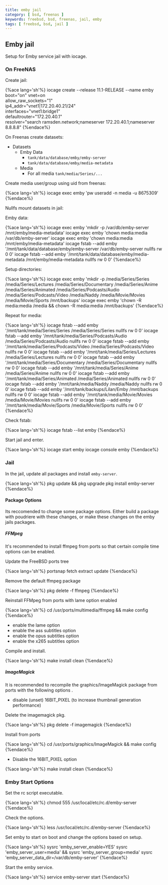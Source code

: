 ```yaml
---
title: emby jail
category: [ bsd, freenas ]
keywords: freebsd, bsd, freenas, jail, emby
tags: [ freebsd, bsd, jail ]
---
```


## Emby jail

Setup for Emby service jail with iocage.

### On FreeNAS

Create jail:

{%ace lang='sh'%}
iocage create --release 11.1-RELEASE --name emby \
          boot="on" vnet=on \
          allow_raw_sockets="1" \
          ip4_addr="vnet1|172.20.40.21/24" \
          interfaces="vnet1:bridge1" \
          defaultrouter="172.20.40.1" \
          resolver="search ramsden.network;nameserver 172.20.40.1;nameserver 8.8.8.8"
{%endace%}

On Freenas create datasets:

*   Datasets
    *   Emby Data
        *   ```tank/data/database/emby/emby-server```
        *   ```tank/data/database/emby/media-metadata```
    *   Media
        *   For all media ```tank/media/Series/...```

Create media user/group using uid from freenas:

{%ace lang='sh'%}
iocage exec emby 'pw useradd -n media -u 8675309'
{%endace%}

Nullfs mount datasets in jail:

Emby data:

{%ace lang='sh'%}
iocage exec emby 'mkdir -p /var/db/emby-server /mnt/emby/media-metadata'
iocage exec emby 'chown media:media /var/db/emby-server'
iocage exec emby 'chown media:media /mnt/emby/media-metadata'
iocage fstab --add emby '/mnt/tank/data/database/emby/emby-server /var/db/emby-server nullfs rw 0 0'
iocage fstab --add emby '/mnt/tank/data/database/emby/media-metadata /mnt/emby/media-metadata nullfs rw 0 0'
{%endace%}

Setup directories:

{%ace lang='sh'%}
iocage exec emby 'mkdir -p /media/Series/Series /media/Series/Lectures /media/Series/Documentary /media/Series/Anime /media/Series/Animated /media/Series/Podcasts/Audio /media/Series/Podcasts/Video /media/Naddy /media/Movie/Movies /media/Movie/Sports /mnt/backups'
iocage exec emby 'chown -R media:media /media && chown -R media:media /mnt/backups'
{%endace%}

Repeat for media:

{%ace lang='sh'%}
iocage fstab --add emby '/mnt/tank/media/Series/Series /media/Series/Series nullfs rw 0 0'
iocage fstab --add emby '/mnt/tank/media/Series/Podcasts/Audio /media/Series/Podcasts/Audio nullfs rw 0 0'
iocage fstab --add emby '/mnt/tank/media/Series/Podcasts/Video /media/Series/Podcasts/Video nullfs rw 0 0'
iocage fstab --add emby '/mnt/tank/media/Series/Lectures /media/Series/Lectures nullfs rw 0 0'
iocage fstab --add emby '/mnt/tank/media/Series/Documentary /media/Series/Documentary nullfs rw 0 0'
iocage fstab --add emby '/mnt/tank/media/Series/Anime /media/Series/Anime nullfs rw 0 0'
iocage fstab --add emby '/mnt/tank/media/Series/Animated /media/Series/Animated nullfs rw 0 0'
iocage fstab --add emby '/mnt/tank/media/Naddy /media/Naddy nullfs rw 0 0'
iocage fstab --add emby '/mnt/tank/backups/Lilan/Emby /mnt/backups nullfs rw 0 0'
iocage fstab --add emby '/mnt/tank/media/Movie/Movies /media/Movie/Movies nullfs rw 0 0'
iocage fstab --add emby '/mnt/tank/media/Movie/Sports /media/Movie/Sports nullfs rw 0 0'
{%endace%}

Check fstab:

{%ace lang='sh'%}
iocage fstab --list emby
{%endace%}

Start jail and enter.

{%ace lang='sh'%}
iocage start emby
iocage console emby
{%endace%}

### Jail

In the jail, update all packages and install ```emby-server```.

{%ace lang='sh'%}
pkg update && pkg upgrade
pkg install emby-server
{%endace%}

#### Package Options

Its reccomended to change some package options. Either build a package with poudriere with these changes, or make these changes on the emby jails packages.

##### FFMpeg

It's recommended to install ffmpeg from ports so that certain compile time options can be enabled.

Update the FreeBSD ports tree

{%ace lang='sh'%}
portsnap fetch extract update
{%endace%}

Remove the default ffmpeg package

{%ace lang='sh'%}
pkg delete -f ffmpeg
{%endace%}

Reinstall FFMpeg from ports with lame option enabled

{%ace lang='sh'%}
cd /usr/ports/multimedia/ffmpeg && make config
{%endace%}

*   enable the lame option
*   enable the ass subtitles option
*   enable the opus subtitles option
*   enable the x265 subtitles option

Compile and install.

{%ace lang='sh'%}
make install clean
{%endace%}

##### ImageMagick

It is recommended to recompile the graphics/ImageMagick package from ports with the following options .

*  disable (unset) 16BIT_PIXEL (to increase thumbnail generation performance)

Delete the imagemagick pkg.

{%ace lang='sh'%}
pkg delete -f imagemagick
{%endace%}

Install from ports

{%ace lang='sh'%}
cd /usr/ports/graphics/ImageMagick && make config
{%endace%}

*   Disable the 16BIT_PIXEL option

{%ace lang='sh'%}
make install clean
{%endace%}

### Emby Start Options

Set the rc script executable.

{%ace lang='sh'%}
chmod 555 /usr/local/etc/rc.d/emby-server
{%endace%}

Check the options.

{%ace lang='sh'%}
less /usr/local/etc/rc.d/emby-server
{%endace%}

Set emby to start on boot and change the options based on setup.

{%ace lang='sh'%}
sysrc 'emby_server_enable=YES'
sysrc 'emby_server_user=media' && sysrc 'emby_server_group=media'
sysrc 'emby_server_data_dir=/var/db/emby-server'
{%endace%}

Start the emby service.

{%ace lang='sh'%}
service emby-server start
{%endace%}
